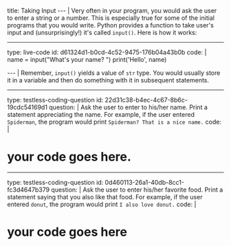 title: Taking Input
--- |
  Very often in your program, you would ask the user to enter a string or a number. This is especially true for some of the initial programs that you would write. Python provides a function to take user's input and (unsurprisingly!) it's called `input()`. Here is how it works:

---
type: live-code
id: d61324d1-b0cd-4c52-9475-176b04a43b0b
code: |
  name = input("What's your name? ")
  print('Hello', name)

--- |
  Remember, `input()` yields a value of `str` type. You would usually store it in a variable and then do something with it in subsequent statements.

---
type: testless-coding-question
id: 22d31c38-b4ec-4c67-8b6c-19cdc54169d1
question: |
  Ask the user to enter to his/her name. Print a statement appreciating the name. For example, if the user entered `Spiderman`, the program would print `Spiderman? That is a nice name.`
code: |
  # your code goes here.

---
type: testless-coding-question
id: 0d460113-26a1-40db-8cc1-fc3d4647b379
question: |
  Ask the user to enter his/her favorite food. Print a statement saying that you also like that food. For example, if the user entered `donut`, the program would print `I also love donut.`
code: |
  # your code goes here
